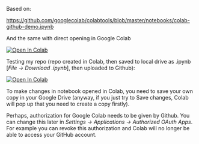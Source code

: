 Based on:

https://github.com/googlecolab/colabtools/blob/master/notebooks/colab-github-demo.ipynb

And the same with direct opening in Google Colab 

[![Open In Colab](https://colab.research.google.com/assets/colab-badge.svg)](https://colab.research.google.com/github/googlecolab/colabtools/blob/master/notebooks/colab-github-demo.ipynb)

Testing my repo (repo created in Colab, then saved to local drive as .ipynb [*File -> Download .ipynb*], then uploaded to Github):

[![Open In Colab](https://colab.research.google.com/assets/colab-badge.svg)](https://colab.research.google.com/github/heniczyna/colab_import/blob/master/Github_Colab_integration_test.ipynb)

To make changes in notebook opened in Colab, you need to save your own copy in your Google Drive (anyway, if you just try to Save changes, Colab will pop up that you need to create a copy firstly). 

Perhaps, authorization for Google Colab needs to be given by Github. You can change this later in *Settings -> Applications -> Authorized OAuth Apps*. For example you can revoke this authorization and Colab will no longer be able to access your GitHub account.
